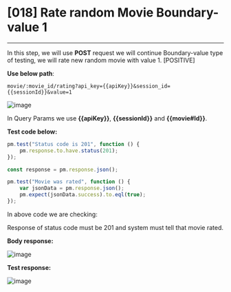 # [018] Rate random Movie Boundary-value 1
___

In this step, we will use __POST__ request we will continue Boundary-value type of testing, we will rate new random movie with value 1. [POSITIVE]

__Use below path__:
```
movie/:movie_id/rating?api_key={{apiKey}}&session_id={{sessionId}}&value=1
```

![image](https://user-images.githubusercontent.com/122685448/231308456-80dca75a-baac-478f-9147-823dbbd948c5.png)
 
In Query Params we use __{{apiKey}}__, __{{sessionId}}__ and __{{movie#Id}}__.

__Test code below:__
```js {.line-numbers}
pm.test("Status code is 201", function () {
    pm.response.to.have.status(201);
});

const response = pm.response.json();

pm.test("Movie was rated", function () {
    var jsonData = pm.response.json();
    pm.expect(jsonData.success).to.eql(true);
});
```

In above code we are checking:

Response of status code must be 201 and system must tell that movie rated.

__Body response:__

![image](https://user-images.githubusercontent.com/122685448/231308480-03314f36-86ab-4466-a932-db644ca6d7f1.png)

__Test response:__

![image](https://user-images.githubusercontent.com/122685448/231308489-85c746af-e7f0-4d51-8465-f00756f44bcd.png)
 

